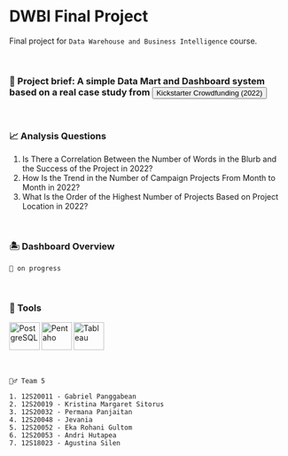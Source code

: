 # DWBI Final Project
Final project for `Data Warehouse and Business Intelligence` course.

<br> 
 
### 🎯 Project brief: A simple Data Mart and Dashboard system based on a real case study from <a href="https://webrobots.io/kickstarter-datasets/"> <button>Kickstarter Crowdfunding (2022)</button></a>

<br> 
 
### 📈 Analysis Questions
1. Is There a Correlation Between the Number of Words in the Blurb and the Success of the Project in 2022?
2. How Is the Trend in the Number of Campaign Projects From Month to Month in 2022?
3. What Is the Order of the Highest Number of Projects Based on Project Location in 2022?

<br> 
 
### 🏝️ Dashboard Overview
`🚧 on progress`
 
<br>
 
### 🔧 Tools
<div>
  <a href="https://www.postgresql.org/">
    <img align="left" alt="PostgreSQL" height="50px" width="55px" src="https://github.com/EkaRohaniGultom/Kelompok-5_Proyek-DWBI/assets/70984049/4faa3c30-d111-4044-8370-f0b8ede8adc7"/>
  </a>
  <a href="https://www.hitachivantara.com/en-us/products/dataops-software/data-integration-analytics.html">
    <img align="left" alt="Pentaho" height="50px" width="55px" src="https://github.com/EkaRohaniGultom/Kelompok-5_Proyek-DWBI/assets/70984049/6ca399f6-da7c-43aa-8083-873f58aad065" />
  </a>
  <a href="https://www.tableau.com/">
    <img align="left" alt="Tableau" height="50px" width="55px" src="https://github.com/EkaRohaniGultom/Kelompok-5_Proyek-DWBI/assets/70984049/31f43090-4321-4bbc-8a6c-59be4ff55f64" />
  </a>
</div>


<br>
<br>
<br>
<br>
<br>


 ```
 🧞‍♂️ Team 5
 
 1. 12S20011 - Gabriel Panggabean
 2. 12S20019 - Kristina Margaret Sitorus
 3. 12S20032 - Permana Panjaitan
 4. 12S20048 - Jevania
 5. 12S20052 - Eka Rohani Gultom
 6. 12S20053 - Andri Hutapea
 7. 12S18023 - Agustina Silen
 
 ```

